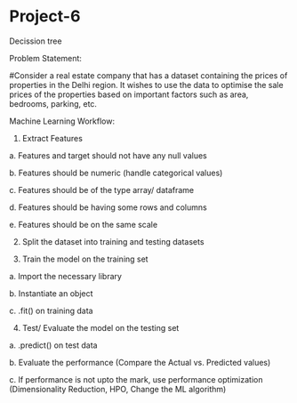 # Project-6
Decission tree

Problem Statement:

#Consider a real estate company that has a dataset containing the prices of properties in the Delhi region. It wishes to use the data to optimise the sale prices of the properties based on important factors such as area, bedrooms, parking, etc.


Machine Learning Workflow:

1. Extract Features

a. Features and target should not have any null values

b. Features should be numeric (handle categorical values)

c. Features should be of the type array/ dataframe

d. Features should be having some rows and columns

e. Features should be on the same scale

2. Split the dataset into training and testing datasets

3. Train the model on the training set

a. Import the necessary library

b. Instantiate an object

c. .fit() on training data

4. Test/ Evaluate the model on the testing set

a. .predict() on test data

b. Evaluate the performance (Compare the Actual vs. Predicted values)

c. If performance is not upto the mark, use performance optimization (Dimensionality Reduction, HPO, Change the ML algorithm)
